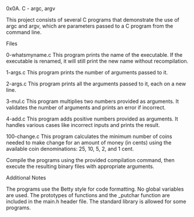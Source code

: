 0x0A. C - argc, argv

This project consists of several C programs that demonstrate the use of argc and argv, which are parameters passed to a C program from the command line.

Files

0-whatsmyname.c
This program prints the name of the executable. If the executable is renamed, it will still print the new name without recompilation.

1-args.c
This program prints the number of arguments passed to it.

2-args.c
This program prints all the arguments passed to it, each on a new line.

3-mul.c
This program multiplies two numbers provided as arguments. It validates the number of arguments and prints an error if incorrect.

4-add.c
This program adds positive numbers provided as arguments. It handles various cases like incorrect inputs and prints the result.

100-change.c
This program calculates the minimum number of coins needed to make change for an amount of money (in cents) using the available coin denominations: 25, 10, 5, 2, and 1 cent.



Compile the programs using the provided compilation command, then execute the resulting binary files with appropriate arguments.

Additional Notes

The programs use the Betty style for code formatting.
No global variables are used.
The prototypes of functions and the _putchar function are included in the main.h header file.
The standard library is allowed for some programs.
